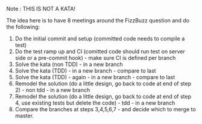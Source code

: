 Note : THIS IS NOT A KATA!

The idea here is to have 8 meetings around the FizzBuzz question and do the following:
1. Do the initial commit and setup (committed code needs to compile a test)
2. Do the test ramp up and CI (comitted code should run test on server side or a pre-commit hook) - make sure CI is defined per branch
3. Solve the kata (non TDD) - in a new branch
4. Solve the kata (TDD) - in a new branch - compare to last 
5. Solve the kata (TDD) - again - in a new branch - compare to last
6. Remodel the solution (do a little design, go back to code at end of step 2) - non tdd - in a new branch
7. Remodel the solution (do a little design, go back to code at end of step 4, use existing tests but delete the code) - tdd - in a new branch
8. Compare the branches at steps 3,4,5,6,7 - and decide which to merge to master.